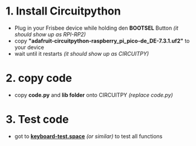 # 1. Install Circuitpython

- Plug in your Frisbee device while holding den **BOOTSEL** Button *(it should show up as RPI-RP2)*
- copy **"adafruit-circuitpython-raspberry_pi_pico-de_DE-7.3.1.uf2"** to your device
- wait until it restarts *(it should show up as CIRCUITPY)*

# 2. copy code

- copy **code.py** and **lib folder** onto CIRCUITPY *(replace code.py)*

# 3. Test code

- got to **[keyboard-test.space](https://keyboard-test.space/)** *(or similar)* to test all functions
